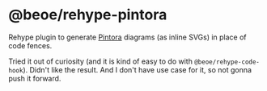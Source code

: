 # @beoe/rehype-pintora

Rehype plugin to generate [Pintora](https://pintorajs.vercel.app/) diagrams (as inline SVGs) in place of code fences.

Tried it out of curiosity (and it is kind of easy to do with `@beoe/rehype-code-hook`). Didn't like the result. And I don't have use case for it, so not gonna push it forward.
